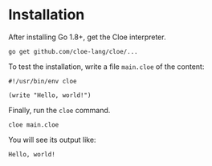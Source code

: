 # Installation

After installing Go 1.8+, get the Cloe interpreter.

```shell
go get github.com/cloe-lang/cloe/...
```

To test the installation, write a file `main.cloe` of the content:

```cloe
#!/usr/bin/env cloe

(write "Hello, world!")
```

Finally, run the `cloe` command.

```
cloe main.cloe
```

You will see its output like:

```
Hello, world!
```

